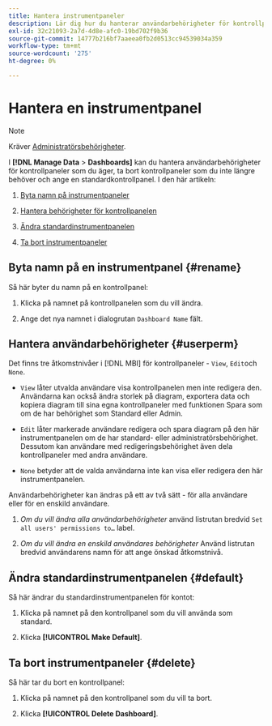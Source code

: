 ```yaml
---
title: Hantera instrumentpaneler
description: Lär dig hur du hanterar användarbehörigheter för kontrollpaneler som du äger, tar bort kontrollpaneler som du inte längre behöver och anger en standardkontrollpanel.
exl-id: 32c21093-2a7d-4d8e-afc0-19bd702f9b36
source-git-commit: 14777b216bf7aaeea0fb2d0513cc94539034a359
workflow-type: tm+mt
source-wordcount: '275'
ht-degree: 0%

---
```


# Hantera en instrumentpanel

>[!NOTE]
>
>Kräver [Administratörsbehörigheter](../../administrator/user-management/user-management.md).

I **[!DNL Manage Data** > **Dashboards]** kan du hantera användarbehörigheter för kontrollpaneler som du äger, ta bort kontrollpaneler som du inte längre behöver och ange en standardkontrollpanel. I den här artikeln:

1. [Byta namn på instrumentpaneler](#rename)

1. [Hantera behörigheter för kontrollpanelen](#userperm)

1. [Ändra standardinstrumentpanelen](#default)

1. [Ta bort instrumentpaneler](#delete)

## Byta namn på en instrumentpanel {#rename}

Så här byter du namn på en kontrollpanel:

1. Klicka på namnet på kontrollpanelen som du vill ändra.

2. Ange det nya namnet i dialogrutan `Dashboard Name` fält.

## Hantera användarbehörigheter {#userperm}

Det finns tre åtkomstnivåer i [!DNL MBI] för kontrollpaneler - `View`, `Edit`och `None`.

* `View` låter utvalda användare visa kontrollpanelen men inte redigera den. Användarna kan också ändra storlek på diagram, exportera data och kopiera diagram till sina egna kontrollpaneler med funktionen Spara som om de har behörighet som Standard eller Admin.

* `Edit` låter markerade användare redigera och spara diagram på den här instrumentpanelen om de har standard- eller administratörsbehörighet. Dessutom kan användare med redigeringsbehörighet även dela kontrollpaneler med andra användare.

* `None` betyder att de valda användarna inte kan visa eller redigera den här instrumentpanelen.

Användarbehörigheter kan ändras på ett av två sätt - för alla användare eller för en enskild användare.

1. *Om du vill ändra alla användarbehörigheter* använd listrutan bredvid `Set all users' permissions to…` label.

1. *Om du vill ändra en enskild användares behörigheter* Använd listrutan bredvid användarens namn för att ange önskad åtkomstnivå.

## Ändra standardinstrumentpanelen {#default}

Så här ändrar du standardinstrumentpanelen för kontot:

1. Klicka på namnet på den kontrollpanel som du vill använda som standard.

1. Klicka **[!UICONTROL Make Default]**.

## Ta bort instrumentpaneler {#delete}

Så här tar du bort en kontrollpanel:

1. Klicka på namnet på den kontrollpanel som du vill ta bort.

1. Klicka **[!UICONTROL Delete Dashboard]**.
